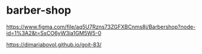 # barber-shop

https://www.figma.com/file/aq5U7Rzns73ZGFXBCnms8j/Barbershop?node-id=1%3A2&t=SsCO6yW3ia1GM5W5-0

https://dimariabovol.github.io/goit-83/
